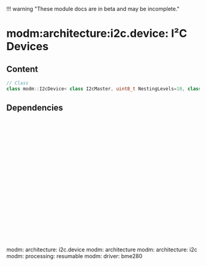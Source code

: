 !!! warning "These module docs are in beta and may be incomplete."

# modm:architecture:i2c.device: I²C Devices



## Content

```cpp
// Class
class modm::I2cDevice< class I2cMaster, uint8_t NestingLevels=10, class Transaction=I2cWriteReadTransaction >;
```
## Dependencies

<?xml version="1.0" encoding="UTF-8" standalone="no"?>
<!DOCTYPE svg PUBLIC "-//W3C//DTD SVG 1.1//EN"
 "http://www.w3.org/Graphics/SVG/1.1/DTD/svg11.dtd">
<!-- Generated by graphviz version 2.40.1 (20161225.0304)
 -->
<!-- Title: modm:architecture:i2c.device Pages: 1 -->
<svg width="286pt" height="239pt"
 viewBox="0.00 0.00 286.00 239.00" xmlns="http://www.w3.org/2000/svg" xmlns:xlink="http://www.w3.org/1999/xlink">
<g id="graph0" class="graph" transform="scale(1 1) rotate(0) translate(4 235)">
<title>modm:architecture:i2c.device</title>
<polygon fill="#ffffff" stroke="transparent" points="-4,4 -4,-235 282,-235 282,4 -4,4"/>
<!-- modm_architecture_i2c_device -->
<g id="node1" class="node">
<title>modm_architecture_i2c_device</title>
<polygon fill="#d3d3d3" stroke="#000000" stroke-width="2" points="182,-142 98,-142 98,-89 182,-89 182,-142"/>
<text text-anchor="middle" x="140" y="-126.8" font-family="Times,serif" font-size="14.00" fill="#000000">modm:</text>
<text text-anchor="middle" x="140" y="-111.8" font-family="Times,serif" font-size="14.00" fill="#000000">architecture:</text>
<text text-anchor="middle" x="140" y="-96.8" font-family="Times,serif" font-size="14.00" fill="#000000">i2c.device</text>
</g>
<!-- modm_architecture -->
<g id="node2" class="node">
<title>modm_architecture</title>
<g id="a_node2"><a xlink:href="../modm-architecture" xlink:title="modm:&#10;architecture">
<polygon fill="#d3d3d3" stroke="#000000" points="80,-223.5 0,-223.5 0,-185.5 80,-185.5 80,-223.5"/>
<text text-anchor="middle" x="40" y="-208.3" font-family="Times,serif" font-size="14.00" fill="#000000">modm:</text>
<text text-anchor="middle" x="40" y="-193.3" font-family="Times,serif" font-size="14.00" fill="#000000">architecture</text>
</a>
</g>
</g>
<!-- modm_architecture_i2c_device&#45;&gt;modm_architecture -->
<g id="edge1" class="edge">
<title>modm_architecture_i2c_device&#45;&gt;modm_architecture</title>
<path fill="none" stroke="#000000" d="M109.9967,-142.2029C97.038,-153.7362 81.9336,-167.1791 69.0797,-178.619"/>
<polygon fill="#000000" stroke="#000000" points="66.5496,-176.1854 61.4065,-185.4482 71.2034,-181.4144 66.5496,-176.1854"/>
</g>
<!-- modm_architecture_i2c -->
<g id="node3" class="node">
<title>modm_architecture_i2c</title>
<g id="a_node3"><a xlink:href="../modm-architecture-i2c" xlink:title="modm:&#10;architecture:&#10;i2c">
<polygon fill="#d3d3d3" stroke="#000000" points="182,-231 98,-231 98,-178 182,-178 182,-231"/>
<text text-anchor="middle" x="140" y="-215.8" font-family="Times,serif" font-size="14.00" fill="#000000">modm:</text>
<text text-anchor="middle" x="140" y="-200.8" font-family="Times,serif" font-size="14.00" fill="#000000">architecture:</text>
<text text-anchor="middle" x="140" y="-185.8" font-family="Times,serif" font-size="14.00" fill="#000000">i2c</text>
</a>
</g>
</g>
<!-- modm_architecture_i2c_device&#45;&gt;modm_architecture_i2c -->
<g id="edge2" class="edge">
<title>modm_architecture_i2c_device&#45;&gt;modm_architecture_i2c</title>
<path fill="none" stroke="#000000" d="M140,-142.2029C140,-150.2113 140,-159.1403 140,-167.6802"/>
<polygon fill="#000000" stroke="#000000" points="136.5001,-167.8159 140,-177.8159 143.5001,-167.8159 136.5001,-167.8159"/>
</g>
<!-- modm_processing_resumable -->
<g id="node4" class="node">
<title>modm_processing_resumable</title>
<g id="a_node4"><a xlink:href="../modm-processing-resumable" xlink:title="modm:&#10;processing:&#10;resumable">
<polygon fill="#d3d3d3" stroke="#000000" points="278,-231 200,-231 200,-178 278,-178 278,-231"/>
<text text-anchor="middle" x="239" y="-215.8" font-family="Times,serif" font-size="14.00" fill="#000000">modm:</text>
<text text-anchor="middle" x="239" y="-200.8" font-family="Times,serif" font-size="14.00" fill="#000000">processing:</text>
<text text-anchor="middle" x="239" y="-185.8" font-family="Times,serif" font-size="14.00" fill="#000000">resumable</text>
</a>
</g>
</g>
<!-- modm_architecture_i2c_device&#45;&gt;modm_processing_resumable -->
<g id="edge3" class="edge">
<title>modm_architecture_i2c_device&#45;&gt;modm_processing_resumable</title>
<path fill="none" stroke="#000000" d="M169.7033,-142.2029C179.7861,-151.2673 191.181,-161.5112 201.7752,-171.0353"/>
<polygon fill="#000000" stroke="#000000" points="199.5411,-173.7332 209.3177,-177.8159 204.2209,-168.5275 199.5411,-173.7332"/>
</g>
<!-- modm_driver_bme280 -->
<g id="node5" class="node">
<title>modm_driver_bme280</title>
<g id="a_node5"><a xlink:href="../modm-driver-bme280" xlink:title="modm:&#10;driver:&#10;bme280">
<polygon fill="#d3d3d3" stroke="#000000" points="170.5,-53 109.5,-53 109.5,0 170.5,0 170.5,-53"/>
<text text-anchor="middle" x="140" y="-37.8" font-family="Times,serif" font-size="14.00" fill="#000000">modm:</text>
<text text-anchor="middle" x="140" y="-22.8" font-family="Times,serif" font-size="14.00" fill="#000000">driver:</text>
<text text-anchor="middle" x="140" y="-7.8" font-family="Times,serif" font-size="14.00" fill="#000000">bme280</text>
</a>
</g>
</g>
<!-- modm_driver_bme280&#45;&gt;modm_architecture_i2c_device -->
<g id="edge4" class="edge">
<title>modm_driver_bme280&#45;&gt;modm_architecture_i2c_device</title>
<path fill="none" stroke="#000000" d="M140,-53.2029C140,-61.2113 140,-70.1403 140,-78.6802"/>
<polygon fill="#000000" stroke="#000000" points="136.5001,-78.8159 140,-88.8159 143.5001,-78.8159 136.5001,-78.8159"/>
</g>
</g>
</svg>

